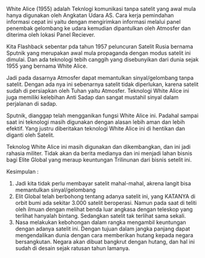 White Alice (1955) adalah Teknlogi komunikasi tanpa satelit yang awal mula hanya digunakan oleh Angkatan Udara AS. Cara kerja pemindahan informasi cepat ini yaitu dengan mengirimkan informasi melalui panel penembak gelombang ke udara kemudian dipantulkan oleh Atmosfer dan diterima oleh lokasi Panel Reciever.

Kita Flashback sebentar pda tahun 1957 peluncuran Satelit Rusia bernama Sputnik yang merupakan awal mula propaganda dengan modus satelit ini dimulai. Dan ada teknologi tebih canggih yang disebunyikan dari dunia sejak 1955 yang bernama White Alice. 

Jadi pada dasarnya Atmosfer dapat memantulkan sinyal/gelombang tanpa satelit. Dengan ada nya ini sebenarnya satelit tidak diperlukan, karena satelit sudah di persiapkan oleh Tuhan yaitu Atmosfer. Teknologi White Alice ini juga memiliki kelebihan Anti Sadap dan sangat mustahil sinyal dalam perjalanan di sadap.


Sputnik, dianggap telah mengganikan fungsi White Alice ini. Padahal sampai saat ini teknologi masih digunakan dengan alasan lebih aman dan lebih efektif. Yang justru diberitakan teknologi White Alice ini di hentikan dan diganti oleh Satelit.

Teknolog White Alice ini masih digunakan dan dikembangkan, dan ini jadi rahasia militer. Tidak akan da berita medianya dan ini menjadi lahan bisnis bagi Elite Global yang meraup keuntungan Trilinunan dari bisnis setelit ini.

Kesimpulan :

1. Jadi kita tidak perlu membayar satelit mahal-mahal, akrena langit bisa memantulkan sinyal/gelombang
2. Elit Global telah berbohong tentang adanya satelit ini, yang KATANYA di orbit bumi ada sekitar 3.000 satelit beroperasi. Namun pada saat di teliti oleh ilmuan dengan melihat benda luar angkasa dengan teleskop yang terlihat hanyalah bintang. Sedangkan satelit tak terlihat sama sekali.
3. Nasa melakukan kebohongan dalam rangka mengambil keuntungan dengan adanya satelit ini. Dengan tujuan dalam jangka panjang dapat mengendalikan dunia dengan cara memberikan hutang kepada negara bersangkutan. Negara akan dibuat bangkrut dengan hutang, dan hal ini sudah di desain sejak ratusan tahun lamanya.
